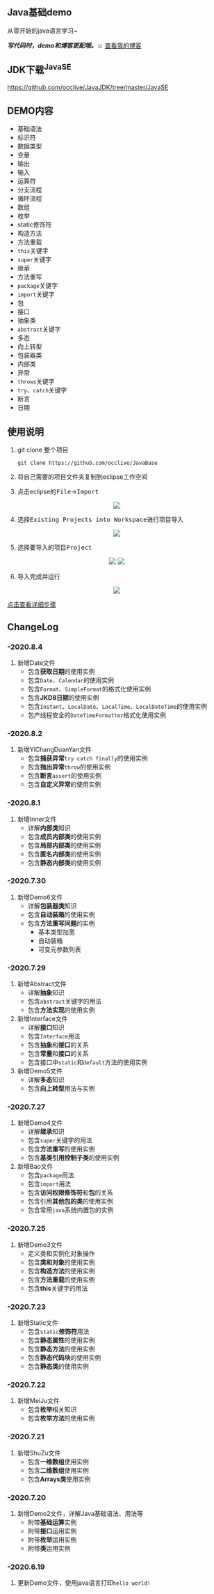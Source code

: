 ## Java基础demo
从零开始的java语言学习~ 

___写代码时，demo和博客更配哦。☺___ 
[查看我的博客][a]<br>

JDK下载<sup>JavaSE</sup>
----
  https://github.com/occlive/JavaJDK/tree/master/JavaSE

DEMO内容
----
* 基础语法
* 标识符
* 数据类型
* 变量
* 输出
* 输入
* 运算符
* 分支流程
* 循环流程
* 数组
* 枚举
* static修饰符
* 构造方法
* 方法重载
* `this`关键字
* `super`关键字
* 继承
* 方法重写
* `package`关键字
* `import`关键字
* 包
* 接口
* 抽象类
* `abstract`关键字
* 多态
* 向上转型
* 包装器类
* 内部类
* 异常
* `throws`关键字
* `try`、`catch`关键字
* 断言
* 日期

使用说明
----
1. git clone 整个项目    

    ```Git
    git clone https://github.com/occlive/JavaBase
    ```
2. 将自己需要的项目文件夹复制到eclipse工作空间
3. 点击eclipse的<kbd>File</kbd>-><kbd>Import</kbd> <br>
<div align=center>
 
<img src="https://cdn.jsdelivr.net/gh/occlive/ImageStore/javabase/01.png">
</div>

4. 选择<kbd>Existing Projects into Workspace</kbd>进行项目导入 <br>
<div align=center>
 
<img src="https://cdn.jsdelivr.net/gh/occlive/ImageStore/javabase/02.png">
</div>

5. 选择要导入的项目<kbd>Project</kbd><br>
<div align=center>
 
<img src="https://cdn.jsdelivr.net/gh/occlive/ImageStore/javabase/03.png">
<img src="https://cdn.jsdelivr.net/gh/occlive/ImageStore/javabase/04.png">
</div>

6. 导入完成并运行<br>
<div align=center>
 
<img src="https://cdn.jsdelivr.net/gh/occlive/ImageStore/javabase/05.png">
</div>


[点击查看详细步骤][b]



ChangeLog
----
### -2020.8.4
1. 新增Date文件
   * 包含**获取日期**的使用实例
   * 包含`Date`、`Calendar`的使用实例
   * 包含`Format`、`SimpleFormat`的格式化使用实例
   * 包含**JKD8日期**的使用实例
   * 包含`Instant`、`LocalDate`、`LocalTime`、`LocalDateTime`的使用实例
   * 包产线程安全的`DateTimeFormatter`格式化使用实例

### -2020.8.2
1. 新增YiChangDuanYan文件
   * 包含**捕获异常**`try catch finally`的使用实例
   * 包含**抛出异常**`throw`的使用实例
   * 包含**断言**`assert`的使用实例
   * 包含**自定义异常**的使用实例

### -2020.8.1
1. 新增Inner文件
   * 详解**内部类**知识
   * 包含**成员内部类**的使用实例
   * 包含**局部内部类**的使用实例
   * 包含**匿名内部类**的使用实例
   * 包含**静态内部类**的使用实例

### -2020.7.30
1. 新增Demo6文件
   * 详解**包装器类**知识
   * 包含**自动装箱**的使用实例
   * 包含**方法重写问题**的实例
     * 基本类型加宽
     * 自动装箱
     * 可变元参数列表
      
### -2020.7.29
1. 新增Abstract文件
   * 详解**抽象**知识
   * 包含`abstract`关键字的用法
   * 包含**方法实现**的使用实例
2. 新增Interface文件
   * 详解**接口**知识
   * 包含`Interface`用法
   * 包含**抽象**和**接口**的关系
   * 包含**常量**和**接口**的关系
   * 包含接口中`static`和`default`方法的使用实例
3. 新增Demo5文件
   * 详解**多态**知识
   * 包含**向上转型**用法与实例
   
### -2020.7.27
1. 新增Demo4文件
   * 详解**继承**知识
   * 包含`super`关键字的用法
   * 包含**方法重写**的使用实例
   * 包含**基类引用控制子类**的使用实例
2. 新增Bao文件
   * 包含`package`用法
   * 包含`import`用法
   * 包含**访问权限修饰符**和**包**的关系
   * 包含引用**其他包的类**的使用实例
   * 包含常用`java`系统内置包的实例
   
### -2020.7.25
1. 新增Demo3文件
   * 定义类和实例化对象操作
   * 包含**类和对象**的使用实例
   * 包含**构造方法**的使用实例
   * 包含**方法重载**的使用实例
   * 包含**this**关键字的用法
   
### -2020.7.23
1. 新增Static文件
   * 包含`static`**修饰符**用法
   * 包含**静态属性**的使用实例
   * 包含**静态方法**的使用实例
   * 包含**静态代码块**的使用实例
   * 包含**静态类**的使用实例
   
### -2020.7.22
1. 新增MeiJu文件
   * 包含**枚举**相关知识
   * 包含**枚举方法**的使用实例
   
### -2020.7.21
1. 新增ShuZu文件
   * 包含**一维数组**使用实例
   * 包含**二维数组**使用实例
   * 包含**Arrays类**使用实例

### -2020.7.20
1. 新增Demo2文件，详解Java基础语法、用法等
   * 附带**基础运算**实例
   * 附带**接口**运用实例
   * 附带**枚举**运用实例
   * 附带**类**运用实例

### -2020.6.19
1. 更新Demo文件，使用java语言打印`hello world!`

[a]:https://www.cnblogs.com/occlive/category/1783957.html
[b]:https://www.cnblogs.com/occlive/p/13196607.html
